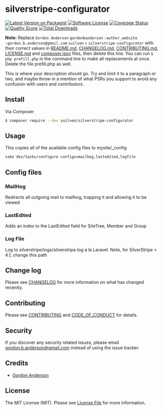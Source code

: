 # silverstripe-configurator

[![Latest Version on Packagist][ico-version]][link-packagist]
[![Software License][ico-license]](LICENSE.md)
[![Coverage Status][ico-scrutinizer]][link-scrutinizer]
[![Quality Score][ico-code-quality]][link-code-quality]
[![Total Downloads][ico-downloads]][link-downloads]

**Note:** Replace ```Gordon Anderson``` ```gordonbanderson``` ```:author_website``` ```:gordon.b.anderson@gmail.com``` ```suilven``` ```c``` ```silverstripe-configurator``` with their correct values in [README.md](README.md), [CHANGELOG.md](CHANGELOG.md), [CONTRIBUTING.md](CONTRIBUTING.md), [LICENSE.md](LICENSE.md) and [composer.json](composer.json) files, then delete this line. You can run `$ php prefill.php` in the command line to make all replacements at once. Delete the file prefill.php as well.

This is where your description should go. Try and limit it to a paragraph or two, and maybe throw in a mention of what
PSRs you support to avoid any confusion with users and contributors.

## Install

Via Composer

``` bash
$ composer require --dev suilven/silverstripe-configurator
```

## Usage
This copies all of the available config files to mysite/_config
``` bash
sake dev/tasks/configure configs=mailhog,lastedited,logfile
```
## Config files
### MailHog
Redirects all outgoing mail to mailhog, trapping it and allowing it to be viewed

### LastEdited
Adds an index to the LastEdited field for SiteTree, Member and Group

### Log File
Log to silverstripe/logs/silverstripe.log a la Laravel.  Note, for SilverStripe < 4.1, change this path

## Change log

Please see [CHANGELOG](CHANGELOG.md) for more information on what has changed recently.



## Contributing

Please see [CONTRIBUTING](CONTRIBUTING.md) and [CODE_OF_CONDUCT](CODE_OF_CONDUCT.md) for details.

## Security

If you discover any security related issues, please email gordon.b.anderson@gmail.com instead of using the issue tracker.

## Credits

- [Gordon Anderson][link-author]

## License

The MIT License (MIT). Please see [License File](LICENSE.md) for more information.

[ico-version]: https://img.shields.io/packagist/v/suilven/silverstripe-configurator.svg?style=flat-square
[ico-license]: https://img.shields.io/badge/license-MIT-brightgreen.svg?style=flat-square
[ico-travis]: https://img.shields.io/travis/suilven/silverstripe-configurator/master.svg?style=flat-square
[ico-scrutinizer]: https://img.shields.io/scrutinizer/coverage/g/suilven/silverstripe-configurator.svg?style=flat-square
[ico-code-quality]: https://img.shields.io/scrutinizer/g/suilven/silverstripe-configurator.svg?style=flat-square
[ico-downloads]: https://img.shields.io/packagist/dt/suilven/silverstripe-configurator.svg?style=flat-square

[link-packagist]: https://packagist.org/packages/suilven/silverstripe-configurator
[link-travis]: https://travis-ci.org/suilven/silverstripe-configurator
[link-scrutinizer]: https://scrutinizer-ci.com/g/suilven/silverstripe-configurator/code-structure
[link-code-quality]: https://scrutinizer-ci.com/g/suilven/silverstripe-configurator
[link-downloads]: https://packagist.org/packages/suilven/silverstripe-configurator
[link-author]: https://github.com/gordonbanderson
